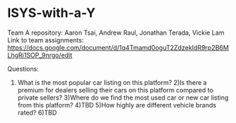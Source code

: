# ISYS-with-a-Y
Team A repository: Aaron Tsai, Andrew Raul, Jonathan Terada, Vickie Lam
Link to team assignments:
  https://docs.google.com/document/d/1q4Tmamd0oguT2ZdzekIdR9rp2B6MLhgRi1SOP_9nrgo/edit

Questions:
1) What is the most popular car listing on this platform?
2)Is there a premium for dealers selling their cars on this platform compared to private sellers?
3)Where do we find the most used car or new car listing from this platform?
4)TBD
5)How highly are different vehicle brands rated?
6)TBD
